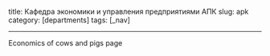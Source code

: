 title: Кафедра экономики и управления предприятиями АПК
slug: apk
category: [departments]
tags: [_nav]

---

Economics of cows and pigs page